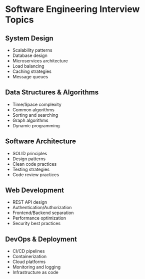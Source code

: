 # Software Engineering Interview Topics

## System Design
- Scalability patterns
- Database design
- Microservices architecture
- Load balancing
- Caching strategies
- Message queues

## Data Structures & Algorithms
- Time/Space complexity
- Common algorithms
- Sorting and searching
- Graph algorithms
- Dynamic programming

## Software Architecture
- SOLID principles
- Design patterns
- Clean code practices
- Testing strategies
- Code review practices

## Web Development
- REST API design
- Authentication/Authorization
- Frontend/Backend separation
- Performance optimization
- Security best practices

## DevOps & Deployment
- CI/CD pipelines
- Containerization
- Cloud platforms
- Monitoring and logging
- Infrastructure as code
